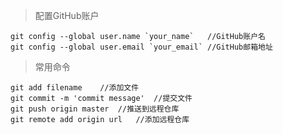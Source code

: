 > 配置GitHub账户

```shell
git config --global user.name `your_name`	//GitHub账户名
git config --global user.email `your_email`	//GitHub邮箱地址
```

> 常用命令

```shell
git add filename	//添加文件
git commit -m 'commit message'	//提交文件
git push origin master	//推送到远程仓库
git remote add origin url	//添加远程仓库
```



